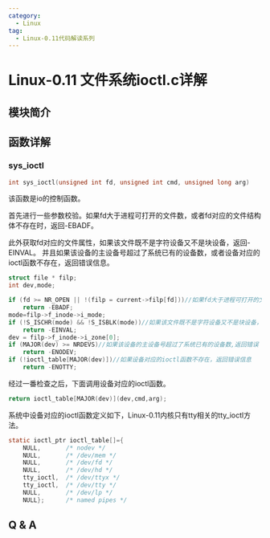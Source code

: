 ```yaml
---
category:
  - Linux
tag:
  - Linux-0.11代码解读系列
---
```


# Linux-0.11 文件系统ioctl.c详解

## 模块简介

## 函数详解

### sys_ioctl
```c
int sys_ioctl(unsigned int fd, unsigned int cmd, unsigned long arg)
```
该函数是io的控制函数。

首先进行一些参数校验。如果fd大于进程可打开的文件数，或者fd对应的文件结构体不存在时，返回-EBADF。

此外获取fd对应的文件属性，如果该文件既不是字符设备又不是块设备，返回-EINVAL。 并且如果该设备的主设备号超过了系统已有的设备数，或者设备对应的ioctl函数不存在，返回错误信息。

```c
struct file * filp;
int dev,mode;

if (fd >= NR_OPEN || !(filp = current->filp[fd]))//如果fd大于进程可打开的文件数，或者fd对应的文件结构体不存在时，返回-EBADF。
    return -EBADF;
mode=filp->f_inode->i_mode;
if (!S_ISCHR(mode) && !S_ISBLK(mode))//如果该文件既不是字符设备又不是块设备，返回-EINVAL
    return -EINVAL;
dev = filp->f_inode->i_zone[0];
if (MAJOR(dev) >= NRDEVS)//如果该设备的主设备号超过了系统已有的设备数,返回错误
    return -ENODEV;
if (!ioctl_table[MAJOR(dev)])//如果设备对应的ioctl函数不存在，返回错误信息
    return -ENOTTY;
```

经过一番检查之后，下面调用设备对应的ioctl函数。

```c
return ioctl_table[MAJOR(dev)](dev,cmd,arg);
```

系统中设备对应的ioctl函数定义如下，Linux-0.11内核只有tty相关的tty_ioctl方法。
```c
static ioctl_ptr ioctl_table[]={
	NULL,		/* nodev */
	NULL,		/* /dev/mem */
	NULL,		/* /dev/fd */
	NULL,		/* /dev/hd */
	tty_ioctl,	/* /dev/ttyx */
	tty_ioctl,	/* /dev/tty */
	NULL,		/* /dev/lp */
	NULL};		/* named pipes */
```

## Q & A